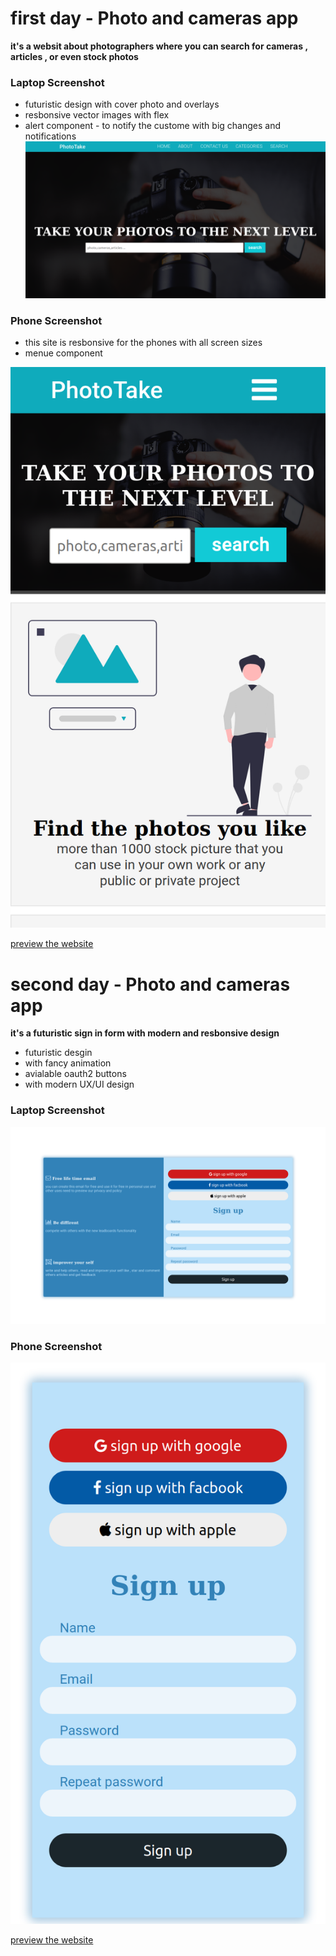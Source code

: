 
# first day - Photo and cameras app 
**it's a websit about photographers where you can search for cameras , articles , or even stock photos**

### Laptop Screenshot
- futuristic design with cover photo and overlays
- resbonsive vector images with flex
- alert component - to notify the custome with big changes and notifications 
![alt text](https://github.com/losefor/7days7websites-challenge/blob/master/day-1/files/laptop.png?raw=true)

### Phone Screenshot
- this site is resbonsive for the phones with all screen sizes
- menue component

![alt text](https://github.com/losefor/7days7websites-challenge/blob/master/day-1/files/phone.png?raw=true)


[preview the website](https://losefor.github.io/7days7websites-challenge/day-1/index.html)

# second day - Photo and cameras app

**it's a futuristic sign in form with modern and resbonsive design**

- futuristic desgin 
- with fancy animation 
- avialable oauth2 buttons 
- with modern UX/UI design 


### Laptop Screenshot
![alt text](https://github.com/losefor/7days7websites-challenge/blob/master/day-2/files/laptop.png?raw=true)

### Phone Screenshot
![alt text](https://github.com/losefor/7days7websites-challenge/blob/master/day-2/files/phone.png?raw=true)

[preview the website](https://losefor.github.io/7days7websites-challenge/day-2/index.html)